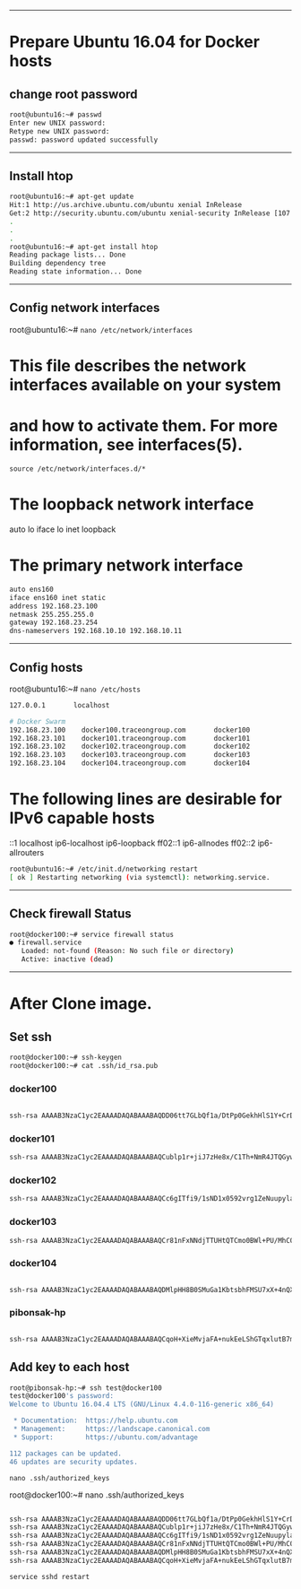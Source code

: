 -----------------------------------------------------------------------------

# Prepare Ubuntu 16.04 for Docker hosts

## change root password
```sh
root@ubuntu16:~# passwd
Enter new UNIX password: 
Retype new UNIX password: 
passwd: password updated successfully
```

-----------------------------------------------------------------------------

## Install htop
```sh
root@ubuntu16:~# apt-get update
Hit:1 http://us.archive.ubuntu.com/ubuntu xenial InRelease
Get:2 http://security.ubuntu.com/ubuntu xenial-security InRelease [107 kB]
.
.
.
root@ubuntu16:~# apt-get install htop
Reading package lists... Done
Building dependency tree       
Reading state information... Done
```

-----------------------------------------------------------------------------

## Config network interfaces
root@ubuntu16:~# `nano /etc/network/interfaces`

# This file describes the network interfaces available on your system
# and how to activate them. For more information, see interfaces(5).

`source /etc/network/interfaces.d/*`

# The loopback network interface
auto lo
iface lo inet loopback

# The primary network interface
```sh
auto ens160
iface ens160 inet static
address 192.168.23.100
netmask 255.255.255.0
gateway 192.168.23.254
dns-nameservers 192.168.10.10 192.168.10.11
```
-----------------------------------------------------------------------------

## Config hosts
root@ubuntu16:~# `nano /etc/hosts`

```sh
127.0.0.1       localhost

# Docker Swarm
192.168.23.100    docker100.traceongroup.com       docker100
192.168.23.101    docker101.traceongroup.com       docker101
192.168.23.102    docker102.traceongroup.com       docker102
192.168.23.103    docker103.traceongroup.com       docker103
192.168.23.104    docker104.traceongroup.com       docker104
```
# The following lines are desirable for IPv6 capable hosts
::1     localhost ip6-localhost ip6-loopback
ff02::1 ip6-allnodes
ff02::2 ip6-allrouters

```sh
root@ubuntu16:~# /etc/init.d/networking restart
[ ok ] Restarting networking (via systemctl): networking.service.
```
-----------------------------------------------------------------------------
## Check firewall Status

```sh
root@docker100:~# service firewall status
● firewall.service
   Loaded: not-found (Reason: No such file or directory)
   Active: inactive (dead)
```

-----------------------------------------------------------------------------
# After Clone image.

## Set ssh
```sh
root@docker100:~# ssh-keygen
root@docker100:~# cat .ssh/id_rsa.pub
```

### docker100

```sh
 
ssh-rsa AAAAB3NzaC1yc2EAAAADAQABAAABAQDD06tt7GLbQf1a/DtPp0GekhHlS1Y+CrDhB45af7gHhk+KZPWNKpxPmxLqpppDxQ/8rxJwTB3qDRRqTLzeQ8J/gsb+ywAbno8yKdvHHp4XQz7IGcCHxIM4HUSxkEN3JixoacAGluOFMguzNLRfvX/lGTZd3hm1H8lyy8gAKzkPS6RlCwzMJyylVU8qP4iCHyGMZUHCQPjdH9sBoz1Fg0MyEvz2qRCLY+/x1QWR9xL3zHkhl6rJsmeinB2sKvBD5Gq72Mmy6S0DamN6EV7azyy7eL4uvMA+TutqWtTygbB/FPvtUdNF7nnvPwvQGZJIc8bZmhC3WTgAYm4aJSp4DgkZ root@docker100

```

### docker101

```sh
ssh-rsa AAAAB3NzaC1yc2EAAAADAQABAAABAQCublp1r+jiJ7zHe8x/C1Th+NmR4JTQGywG/UcJ13bFWl1w9MqnVsGSfg9aD7Au0t1tikEPxM5LDNPKKhc7CyriNSLLmVYa1yByPUP8MTc2A+Rk4amYQKwq4A1Z98LWAPtdY8DuFbml2CkMYGA9lkcEDXX0lxKqYDpxoZBfyYU1z3NHgkpWzC4ToLvbjum16qd7uM++ZgagP/3xpE09xVS4F/IadnquaS7lRBRaKk+jLPBN4Y9TIpJkWCH7b4NMxAakG+JauuVVdJjuEWYtXTHiLWZzVQBAntR6syrgiVr0u67ADsVEB27xvG65UTcg6X0O2FNr91IxR5Zr9ZWz1TxT root@docker101
```

### docker102

```sh
ssh-rsa AAAAB3NzaC1yc2EAAAADAQABAAABAQCc6gITfi9/1sND1x0592vrg1ZeNuupylao8Q8W5v3phFE3QLAqit+QRv9wL+ebMTaMitWihxQMhcIu5oyjjnVDAL9ZGYnBfiCaulQSqDJFPkbzjPs1b5p9VbNE4roklpQSKF1vCiqgeDucOtLrNz6jt5V7zo1AH6zmZPkvbG+51Lm4umtYH+VJXbMxEIS2o73dSfHeZ8ZX70XyXRgV1d1IHFORwtpUYKo+sop0bAkiUW77at9i6o/sBhOvzaYMNHhE1xGcMLmFTsJD8Mgs19kCBswrLVxXZj/MxchXe9fEjfeYYwyq/3o8oPkEfzjsDglr3ezPgT0lSN9FhRzw7qyJ root@docker102

```



### docker103

```sh
ssh-rsa AAAAB3NzaC1yc2EAAAADAQABAAABAQCr81nFxNNdjTTUHtQTCmo0BWl+PU/MhCQBQwr4LWAsyEcPopf4/3YzLf+YYqizyc3z2B2exmfrpKqloGbwkqQS3Nqf9t/XgeX6cteOPIJBo8rm+kFwQkJziUEiSoD7b+lCj3BIvH1Dmb9eEE4Eyod95CbdXM5dCpVw8rVCGK5nGosYKRwgmIFzQLnZa654cvWAWorQs7ZPvWr1fggaRHqhPmLUKSOjLgqP6+oazCXrcFrchPCeLmEL4/IEStfxbnBWfvmsSefRgHsb4BwTEtokTcNQ41jjDW1eM8zqvRTRsQTT3MOiADSYpy6gXrL0+7FmVSybZjfNlMWUPg/Gfda/ root@docker103

```

### docker104

```sh

ssh-rsa AAAAB3NzaC1yc2EAAAADAQABAAABAQDMlpHH8B0SMuGa1KbtsbhFMSU7xX+4nQXH8r/FPpYetDK7MgJY9vwfKU1yNuiYCkOlJVkVqVepAFG6lCidZpOsKnJbnZdNpKSpT9b7tkxL9Y1xW2Ft2eN7NB1orDhnjYuboQFFQEs32A7VPPfFSdPnyAIINCBfi2Vov7zspcLH/xeOIZUVTAE39+qVRf4GeyGsoM8PTpY6Bc4sOsdj4+QfJIPj/uOwfmLTLmbfBNAJxUJ92e31tvq2+L7/0UjUuoGyrF9THshQvH8Ia8T1f+TVGlLmvAv7eWgaWGKie5lgop/+PZSexhoTHxGvGKoYcWKcC2JZBCmRbY5PqmTAZajt root@docker104

```

### pibonsak-hp

```sh

ssh-rsa AAAAB3NzaC1yc2EAAAADAQABAAABAQCqoH+XieMvjaFA+nukEeLShGTqxlutB7mWz56Uzawh8oH0NK+YO0PPbIouMutNOXJrbjjCKdS1BwPZIEQx2xl1EyXWgO1XLTyU6u49a66n7+CeleCpK2eQp9enM6vIBNwHLOUXc6x+RcwEJCsfiLYXK9f5ikVbvzzRUkjH+5MmP2CquKHjSGO6BsQvj+wek09L1h/GzX1JjbyWRRL7tlnwIK2fR4Bp/vIyLCj4XK5LA5wU3hz885MozIywrmyADW90HocTSuxb+SobpphGIx/c6VZtwThZunw1mdri0nLheDZaoAbwlL67QZlib08GwsLJ5XAknLFHSb4YO9AEa6wn root@pibonsak-hp
```

## Add key to each host

```sh
root@pibonsak-hp:~# ssh test@docker100
test@docker100's password: 
Welcome to Ubuntu 16.04.4 LTS (GNU/Linux 4.4.0-116-generic x86_64)

 * Documentation:  https://help.ubuntu.com
 * Management:     https://landscape.canonical.com
 * Support:        https://ubuntu.com/advantage

112 packages can be updated.
46 updates are security updates.

```

`nano .ssh/authorized_keys`

root@docker100:~# nano .ssh/authorized_keys

```sh

ssh-rsa AAAAB3NzaC1yc2EAAAADAQABAAABAQDD06tt7GLbQf1a/DtPp0GekhHlS1Y+CrDhB45af7gHhk+KZPWNKpxPmxLqpppDxQ/8rxJwTB3qDRRqTLzeQ8J/gsb+ywAbno8yKdvHHp4XQz7IGcCHxIM4HUSxkEN3JixoacAGluOFMguzNLRfvX/lGTZd3hm1H8lyy8gAKzkPS6RlCwzMJyylVU8qP4iCHyGMZUHCQPjdH9sBoz1Fg0MyEvz2qRCLY+/x1QWR9xL3zHkhl6rJsmeinB2sKvBD5Gq72Mmy6S0DamN6EV7azyy7eL4uvMA+TutqWtTygbB/FPvtUdNF7nnvPwvQGZJIc8bZmhC3WTgAYm4aJSp4DgkZ root@docker100
ssh-rsa AAAAB3NzaC1yc2EAAAADAQABAAABAQCublp1r+jiJ7zHe8x/C1Th+NmR4JTQGywG/UcJ13bFWl1w9MqnVsGSfg9aD7Au0t1tikEPxM5LDNPKKhc7CyriNSLLmVYa1yByPUP8MTc2A+Rk4amYQKwq4A1Z98LWAPtdY8DuFbml2CkMYGA9lkcEDXX0lxKqYDpxoZBfyYU1z3NHgkpWzC4ToLvbjum16qd7uM++ZgagP/3xpE09xVS4F/IadnquaS7lRBRaKk+jLPBN4Y9TIpJkWCH7b4NMxAakG+JauuVVdJjuEWYtXTHiLWZzVQBAntR6syrgiVr0u67ADsVEB27xvG65UTcg6X0O2FNr91IxR5Zr9ZWz1TxT root@docker101
ssh-rsa AAAAB3NzaC1yc2EAAAADAQABAAABAQCc6gITfi9/1sND1x0592vrg1ZeNuupylao8Q8W5v3phFE3QLAqit+QRv9wL+ebMTaMitWihxQMhcIu5oyjjnVDAL9ZGYnBfiCaulQSqDJFPkbzjPs1b5p9VbNE4roklpQSKF1vCiqgeDucOtLrNz6jt5V7zo1AH6zmZPkvbG+51Lm4umtYH+VJXbMxEIS2o73dSfHeZ8ZX70XyXRgV1d1IHFORwtpUYKo+sop0bAkiUW77at9i6o/sBhOvzaYMNHhE1xGcMLmFTsJD8Mgs19kCBswrLVxXZj/MxchXe9fEjfeYYwyq/3o8oPkEfzjsDglr3ezPgT0lSN9FhRzw7qyJ root@docker102
ssh-rsa AAAAB3NzaC1yc2EAAAADAQABAAABAQCr81nFxNNdjTTUHtQTCmo0BWl+PU/MhCQBQwr4LWAsyEcPopf4/3YzLf+YYqizyc3z2B2exmfrpKqloGbwkqQS3Nqf9t/XgeX6cteOPIJBo8rm+kFwQkJziUEiSoD7b+lCj3BIvH1Dmb9eEE4Eyod95CbdXM5dCpVw8rVCGK5nGosYKRwgmIFzQLnZa654cvWAWorQs7ZPvWr1fggaRHqhPmLUKSOjLgqP6+oazCXrcFrchPCeLmEL4/IEStfxbnBWfvmsSefRgHsb4BwTEtokTcNQ41jjDW1eM8zqvRTRsQTT3MOiADSYpy6gXrL0+7FmVSybZjfNlMWUPg/Gfda/ root@docker103
ssh-rsa AAAAB3NzaC1yc2EAAAADAQABAAABAQDMlpHH8B0SMuGa1KbtsbhFMSU7xX+4nQXH8r/FPpYetDK7MgJY9vwfKU1yNuiYCkOlJVkVqVepAFG6lCidZpOsKnJbnZdNpKSpT9b7tkxL9Y1xW2Ft2eN7NB1orDhnjYuboQFFQEs32A7VPPfFSdPnyAIINCBfi2Vov7zspcLH/xeOIZUVTAE39+qVRf4GeyGsoM8PTpY6Bc4sOsdj4+QfJIPj/uOwfmLTLmbfBNAJxUJ92e31tvq2+L7/0UjUuoGyrF9THshQvH8Ia8T1f+TVGlLmvAv7eWgaWGKie5lgop/+PZSexhoTHxGvGKoYcWKcC2JZBCmRbY5PqmTAZajt root@docker104
ssh-rsa AAAAB3NzaC1yc2EAAAADAQABAAABAQCqoH+XieMvjaFA+nukEeLShGTqxlutB7mWz56Uzawh8oH0NK+YO0PPbIouMutNOXJrbjjCKdS1BwPZIEQx2xl1EyXWgO1XLTyU6u49a66n7+CeleCpK2eQp9enM6vIBNwHLOUXc6x+RcwEJCsfiLYXK9f5ikVbvzzRUkjH+5MmP2CquKHjSGO6BsQvj+wek09L1h/GzX1JjbyWRRL7tlnwIK2fR4Bp/vIyLCj4XK5LA5wU3hz885MozIywrmyADW90HocTSuxb+SobpphGIx/c6VZtwThZunw1mdri0nLheDZaoAbwlL67QZlib08GwsLJ5XAknLFHSb4YO9AEa6wn root@pibonsak-hp

```

`service sshd restart`


























